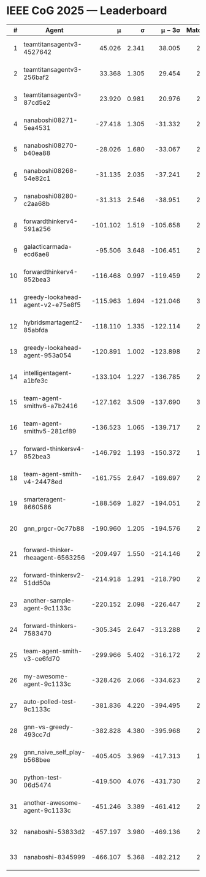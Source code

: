 # IEEE CoG 2025 — Leaderboard

| # | Agent | μ | σ | μ − 3σ | Matches | Updated |
|---:|---|---:|---:|---:|---:|---|
| 1 | teamtitansagentv3-4527642 | 45.026 | 2.341 | 38.005 | 2316 | 2025-09-01 14:36 |
| 2 | teamtitansagentv3-256baf2 | 33.368 | 1.305 | 29.454 | 2934 | 2025-09-01 14:36 |
| 3 | teamtitansagentv3-87cd5e2 | 23.920 | 0.981 | 20.976 | 2458 | 2025-09-01 14:36 |
| 4 | nanaboshi08271-5ea4531 | -27.418 | 1.305 | -31.332 | 2480 | 2025-09-01 14:36 |
| 5 | nanaboshi08270-b40ea88 | -28.026 | 1.680 | -33.067 | 2840 | 2025-09-01 14:36 |
| 6 | nanaboshi08268-54e82c1 | -31.135 | 2.035 | -37.241 | 2700 | 2025-09-01 14:36 |
| 7 | nanaboshi08280-c2aa68b | -31.313 | 2.546 | -38.951 | 2880 | 2025-09-01 14:36 |
| 8 | forwardthinkerv4-591a256 | -101.102 | 1.519 | -105.658 | 2017 | 2025-09-01 14:36 |
| 9 | galacticarmada-ecd6ae8 | -95.506 | 3.648 | -106.451 | 2600 | 2025-09-01 14:36 |
| 10 | forwardthinkerv4-852bea3 | -116.468 | 0.997 | -119.459 | 2370 | 2025-09-01 14:36 |
| 11 | greedy-lookahead-agent-v2-e75e8f5 | -115.963 | 1.694 | -121.046 | 3068 | 2025-09-01 14:36 |
| 12 | hybridsmartagent2-85abfda | -118.110 | 1.335 | -122.114 | 2078 | 2025-09-01 14:36 |
| 13 | greedy-lookahead-agent-953a054 | -120.891 | 1.002 | -123.898 | 2928 | 2025-09-01 14:36 |
| 14 | intelligentagent-a1bfe3c | -133.104 | 1.227 | -136.785 | 2420 | 2025-09-01 14:36 |
| 15 | team-agent-smithv6-a7b2416 | -127.162 | 3.509 | -137.690 | 3060 | 2025-09-01 14:36 |
| 16 | team-agent-smithv5-281cf89 | -136.523 | 1.065 | -139.717 | 2720 | 2025-09-01 14:36 |
| 17 | forward-thinkersv4-852bea3 | -146.792 | 1.193 | -150.372 | 1977 | 2025-09-01 14:36 |
| 18 | team-agent-smith-v4-24478ed | -161.755 | 2.647 | -169.697 | 2640 | 2025-09-01 14:36 |
| 19 | smarteragent-8660586 | -188.569 | 1.827 | -194.051 | 2224 | 2025-09-01 14:36 |
| 20 | gnn_prgcr-0c77b88 | -190.960 | 1.205 | -194.576 | 2260 | 2025-09-01 14:36 |
| 21 | forward-thinker-rheaagent-6563256 | -209.497 | 1.550 | -214.146 | 2894 | 2025-09-01 14:36 |
| 22 | forward-thinkersv2-51dd50a | -214.918 | 1.291 | -218.790 | 2314 | 2025-09-01 14:36 |
| 23 | another-sample-agent-9c1133c | -220.152 | 2.098 | -226.447 | 2980 | 2025-09-01 14:36 |
| 24 | forward-thinkers-7583470 | -305.345 | 2.647 | -313.288 | 2580 | 2025-09-01 14:36 |
| 25 | team-agent-smith-v3-ce6fd70 | -299.966 | 5.402 | -316.172 | 2340 | 2025-09-01 14:36 |
| 26 | my-awesome-agent-9c1133c | -328.426 | 2.066 | -334.623 | 2740 | 2025-09-01 14:36 |
| 27 | auto-polled-test-9c1133c | -381.836 | 4.220 | -394.495 | 2960 | 2025-09-01 14:36 |
| 28 | gnn-vs-greedy-493cc7d | -382.828 | 4.380 | -395.968 | 2400 | 2025-09-01 14:36 |
| 29 | gnn_naive_self_play-b568bee | -405.405 | 3.969 | -417.313 | 1580 | 2025-09-01 14:36 |
| 30 | python-test-06d5474 | -419.500 | 4.076 | -431.730 | 2100 | 2025-09-01 14:36 |
| 31 | another-awesome-agent-9c1133c | -451.246 | 3.389 | -461.412 | 2860 | 2025-09-01 14:36 |
| 32 | nanaboshi-53833d2 | -457.197 | 3.980 | -469.136 | 2620 | 2025-09-01 14:36 |
| 33 | nanaboshi-8345999 | -466.107 | 5.368 | -482.212 | 2460 | 2025-09-01 14:36 |
